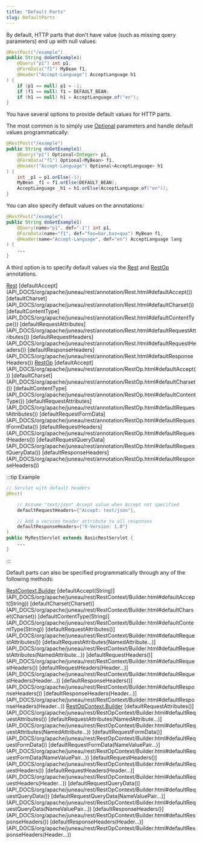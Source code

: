 ```yaml
---
title: "Default Parts"
slug: DefaultParts
---
```


By default, HTTP parts that don't have value (such as missing query parameters) end up with null values:

```java
@RestPost("/example")
public String doGetExample1(
    @Query("p1") int p1,
    @FormData("f1") MyBean f1,
    @Header("Accept-Language") AcceptLanguage h1
) {
    if (p1 == null) p1 = -1;
    if (f1 == null) f1 = DEFAULT_BEAN;
    if (h1 == null) h1 = AcceptLanguage.of("en");
}
```

You have several options to provide default values for HTTP parts.

The most common is to simply use <a href="https://docs.oracle.com/en/java/javase/17/docs/api/java.base/java/util/Optional.html" target="_blank">Optional</a> parameters and handle default values
programmatically:

```java
@RestPost("/example")
public String doGetExample1(
    @Query("p1") Optional<Integer> p1,
    @FormData("f1") Optional<MyBean> f1,
    @Header("Accept-Language") Optional<AcceptLanguage> h1
) {
    int _p1 = p1.orElse(-1);
    MyBean _f1 = f1.orElse(DEFAULT_BEAN);
    AcceptLanguage _h1 = h1.orElse(AcceptLanguage.of("en"));
}
```

You can also specify default values on the annotations:

```java
@RestPost("/example")
public String doGetExample1(
    @Query(name="p1", def="-1") int p1,
    @FormData(name="f1", def="foo=bar,baz=qux") MyBean f1,
    @Header(name="Accept-Language", def="en") AcceptLanguage lang
) {
    ...
}
```

A third option is to specify default values via the <a href="/site/apidocs/org/apache/juneau/rest/annotation/Rest.html" target="_blank">Rest</a> and <a href="/site/apidocs/org/apache/juneau/rest/annotation/RestOp.html" target="_blank">RestOp</a> annotations.

<tree>
<node-0><java-annotation><a href="/site/apidocs/org/apache/juneau/rest/annotation/Rest.html" target="_blank">Rest</a></java-annotation></node-0>
<node-1><javac-method-annotation>[defaultAccept](API_DOCS/org/apache/juneau/rest/annotation/Rest.html#defaultAccept())</javac-method-annotation> <javac-method-annotation>[defaultCharset](API_DOCS/org/apache/juneau/rest/annotation/Rest.html#defaultCharset())</javac-method-annotation> <javac-method-annotation>[defaultContentType](API_DOCS/org/apache/juneau/rest/annotation/Rest.html#defaultContentType())</javac-method-annotation> <javac-method-annotation>[defaultRequestAttributes](API_DOCS/org/apache/juneau/rest/annotation/Rest.html#defaultRequestAttributes())</javac-method-annotation> <javac-method-annotation>[defaultRequestHeaders](API_DOCS/org/apache/juneau/rest/annotation/Rest.html#defaultRequestHeaders())</javac-method-annotation> <javac-method-annotation>[defaultResponseHeaders](API_DOCS/org/apache/juneau/rest/annotation/Rest.html#defaultResponseHeaders())</javac-method-annotation></node-1>
<node-0><java-annotation><a href="/site/apidocs/org/apache/juneau/rest/annotation/RestOp.html" target="_blank">RestOp</a></java-annotation></node-0>
<node-1><javac-method-annotation>[defaultAccept](API_DOCS/org/apache/juneau/rest/annotation/RestOp.html#defaultAccept())</javac-method-annotation> <javac-method-annotation>[defaultCharset](API_DOCS/org/apache/juneau/rest/annotation/RestOp.html#defaultCharset())</javac-method-annotation> <javac-method-annotation>[defaultContentType](API_DOCS/org/apache/juneau/rest/annotation/RestOp.html#defaultContentType())</javac-method-annotation> <javac-method-annotation>[defaultRequestAttributes](API_DOCS/org/apache/juneau/rest/annotation/RestOp.html#defaultRequestAttributes())</javac-method-annotation> <javac-method-annotation>[defaultRequestFormData](API_DOCS/org/apache/juneau/rest/annotation/RestOp.html#defaultRequestFormData())</javac-method-annotation> <javac-method-annotation>[defaultRequestHeaders](API_DOCS/org/apache/juneau/rest/annotation/RestOp.html#defaultRequestHeaders())</javac-method-annotation> <javac-method-annotation>[defaultRequestQueryData](API_DOCS/org/apache/juneau/rest/annotation/RestOp.html#defaultRequestQueryData())</javac-method-annotation> <javac-method-annotation>[defaultResponseHeaders](API_DOCS/org/apache/juneau/rest/annotation/RestOp.html#defaultResponseHeaders())</javac-method-annotation></node-1>
</tree>

:::tip Example
```java
// Servlet with default headers
@Rest(

    // Assume "text/json" Accept value when Accept not specified
    defaultRequestHeaders={"Accept: text/json"},

    // Add a version header attribute to all responses
    defaultResponseHeaders={"X-Version: 1.0"}
)
public MyRestServlet extends BasicRestServlet {
    ...
}
```
:::

Default parts can also be specified programmatically through any of the following methods:

<tree>
<node-0><java-class><a href="/site/apidocs/org/apache/juneau/rest/RestContext.Builder.html" target="_blank">RestContext.Builder</a></java-class></node-0>
<node-1><javac-method>[defaultAccept(String)](API_DOCS/org/apache/juneau/rest/RestContext/Builder.html#defaultAccept(String))</javac-method> <javac-method>[defaultCharset(Charset)](API_DOCS/org/apache/juneau/rest/RestContext/Builder.html#defaultCharset(Charset))</javac-method> <javac-method>[defaultContentType(String)](API_DOCS/org/apache/juneau/rest/RestContext/Builder.html#defaultContentType(String))</javac-method> <javac-method>[defaultRequestAttributes()](API_DOCS/org/apache/juneau/rest/RestContext/Builder.html#defaultRequestAttributes())</javac-method> <javac-method>[defaultRequestAttributes(NamedAttribute...)](API_DOCS/org/apache/juneau/rest/RestContext/Builder.html#defaultRequestAttributes(NamedAttribute...))</javac-method> <javac-method>[defaultRequestHeaders()](API_DOCS/org/apache/juneau/rest/RestContext/Builder.html#defaultRequestHeaders())</javac-method> <javac-method>[defaultRequestHeaders(Header...)](API_DOCS/org/apache/juneau/rest/RestContext/Builder.html#defaultRequestHeaders(Header...))</javac-method> <javac-method>[defaultResponseHeaders()](API_DOCS/org/apache/juneau/rest/RestContext/Builder.html#defaultResponseHeaders())</javac-method> <javac-method>[defaultResponseHeaders(Header...)](API_DOCS/org/apache/juneau/rest/RestContext/Builder.html#defaultResponseHeaders(Header...))</javac-method></node-1>
<node-0><java-class><a href="/site/apidocs/org/apache/juneau/rest/RestOpContext.Builder.html" target="_blank">RestOpContext.Builder</a></java-class></node-0>
<node-1><javac-method>[defaultRequestAttributes()](API_DOCS/org/apache/juneau/rest/RestOpContext/Builder.html#defaultRequestAttributes())</javac-method> <javac-method>[defaultRequestAttributes(NamedAttribute...)](API_DOCS/org/apache/juneau/rest/RestOpContext/Builder.html#defaultRequestAttributes(NamedAttribute...))</javac-method> <javac-method>[defaultRequestFormData()](API_DOCS/org/apache/juneau/rest/RestOpContext/Builder.html#defaultRequestFormData())</javac-method> <javac-method>[defaultRequestFormData(NameValuePair...)](API_DOCS/org/apache/juneau/rest/RestOpContext/Builder.html#defaultRequestFormData(NameValuePair...))</javac-method> <javac-method>[defaultRequestHeaders()](API_DOCS/org/apache/juneau/rest/RestOpContext/Builder.html#defaultRequestHeaders())</javac-method> <javac-method>[defaultRequestHeaders(Header...)](API_DOCS/org/apache/juneau/rest/RestOpContext/Builder.html#defaultRequestHeaders(Header...))</javac-method> <javac-method>[defaultRequestQueryData()](API_DOCS/org/apache/juneau/rest/RestOpContext/Builder.html#defaultRequestQueryData())</javac-method> <javac-method>[defaultRequestQueryData(NameValuePair...)](API_DOCS/org/apache/juneau/rest/RestOpContext/Builder.html#defaultRequestQueryData(NameValuePair...))</javac-method> <javac-method>[defaultResponseHeaders()](API_DOCS/org/apache/juneau/rest/RestOpContext/Builder.html#defaultResponseHeaders())</javac-method> <javac-method>[defaultResponseHeaders(Header...)](API_DOCS/org/apache/juneau/rest/RestOpContext/Builder.html#defaultResponseHeaders(Header...))</javac-method></node-1>
</tree>